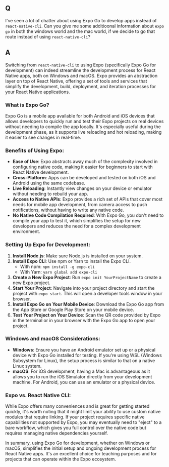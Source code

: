 ## Q

I've seen a lot of chatter about using Expo Go to develop apps instead of `react-native-cli`. Can you give me some additioonal information about `expo go` in both the windows world and the mac world, if we decide to go that route instead of using `react-native-cli`?

## A

Switching from `react-native-cli` to using Expo (specifically Expo Go for development) can indeed streamline the development process for React Native apps, both on Windows and macOS. Expo provides an abstraction layer on top of React Native, offering a set of tools and services that simplify the development, build, deployment, and iteration processes for your React Native applications.

### What is Expo Go?

Expo Go is a mobile app available for both Android and iOS devices that allows developers to quickly run and test their Expo projects on real devices without needing to compile the app locally. It's especially useful during the development phase, as it supports live reloading and hot reloading, making it easier to see changes in real-time.

### Benefits of Using Expo:

- **Ease of Use**: Expo abstracts away much of the complexity involved in configuring native code, making it easier for beginners to start with React Native development.
- **Cross-Platform**: Apps can be developed and tested on both iOS and Android using the same codebase.
- **Live Reloading**: Instantly view changes on your device or emulator without needing to rebuild your app.
- **Access to Native APIs**: Expo provides a rich set of APIs that cover most needs for mobile app development, from camera access to push notifications, without having to write any native code.
- **No Native Code Compilation Required**: With Expo Go, you don't need to compile your app to test it, which simplifies the setup for new developers and reduces the need for a complex development environment.

### Setting Up Expo for Development:

1. **Install Node.js**: Make sure Node.js is installed on your system.
2. **Install Expo CLI**: Use npm or Yarn to install the Expo CLI.
   - With npm: `npm install -g expo-cli`
   - With Yarn: `yarn global add expo-cli`
3. **Create a New Expo Project**: Run `expo init YourProjectName` to create a new Expo project.
4. **Start Your Project**: Navigate into your project directory and start the project with `expo start`. This will open a developer tools window in your browser.
5. **Install Expo Go on Your Mobile Device**: Download the Expo Go app from the App Store or Google Play Store on your mobile device.
6. **Test Your Project on Your Device**: Scan the QR code provided by Expo in the terminal or in your browser with the Expo Go app to open your project.

### Windows and macOS Considerations:

- **Windows**: Ensure you have an Android emulator set up or a physical device with Expo Go installed for testing. If you're using WSL (Windows Subsystem for Linux), the setup process is similar to that on a native Linux system.
- **macOS**: For iOS development, having a Mac is advantageous as it allows you to run the iOS Simulator directly from your development machine. For Android, you can use an emulator or a physical device.

### Expo vs. React Native CLI:

While Expo offers many conveniences and is great for getting started quickly, it's worth noting that it might limit your ability to use custom native modules that require linking. If your project requires specific native capabilities not supported by Expo, you may eventually need to "eject" to a bare workflow, which gives you full control over the native code but requires managing native dependencies yourself.

In summary, using Expo Go for development, whether on Windows or macOS, simplifies the initial setup and ongoing development process for React Native apps. It's an excellent choice for teaching purposes and for projects that can operate within the Expo ecosystem.